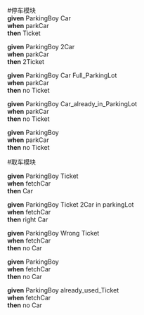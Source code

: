 #停车模块  
**given** ParkingBoy Car  
**when**  parkCar  
**then**  Ticket  

**given** ParkingBoy 2Car  
**when**  parkCar  
**then**  2Ticket  

**given** ParkingBoy Car  Full_ParkingLot  
**when**  parkCar   
**then**  no Ticket  

**given** ParkingBoy Car_already_in_ParkingLot  
**when**  parkCar   
**then**  no Ticket  

**given** ParkingBoy   
**when**  parkCar  
**then**  no Ticket  



#取车模块

**given** ParkingBoy Ticket    
**when**  fetchCar     
**then**  Car    

**given** ParkingBoy Ticket  2Car in parkingLot  
**when**  fetchCar     
**then**  right Car    
  
**given** ParkingBoy Wrong Ticket  
**when**  fetchCar     
**then**  no Car    

**given** ParkingBoy  
**when**  fetchCar     
**then**  no Car    

**given** ParkingBoy already_used_Ticket  
**when**  fetchCar     
**then**  no Car    